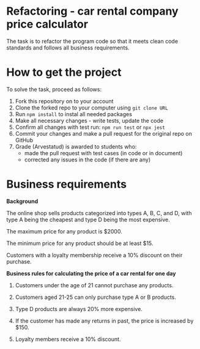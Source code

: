 # Refactoring - car rental company price calculator

The task is to refactor the program code so that it meets clean code standards and follows all business requirements.

# How to get the project

To solve the task, proceed as follows:
1. Fork this repository on to your account
2. Clone the forked repo to your computer using `git clone URL`
3. Run `npm install` to instal all needed packages
4. Make all necessary changes - write tests, update the code
5. Confirm all changes with test run: `npm run test` or `npx jest`
6. Commit your changes and make a pull request for the original repo on GitHub
7. Grade (Arvestatud) is awarded to students who:
   - made the pull request with test cases (in code or in document)
   - corrected any issues in the code (if there are any)

# Business requirements

**Background**

The online shop sells products categorized into types A, B, C, and D, with type A being the cheapest and type D being the most expensive.

The maximum price for any product is $2000.

The minimum price for any product should be at least $15.

Customers with a loyalty membership receive a 10% discount on their purchase.


**Business rules for calculating the price of a car rental for one day**

1. Customers under the age of 21 cannot purchase any products.

2. Customers aged 21-25 can only purchase type A or B products.

3. Type D products are always 20% more expensive.

4. If the customer has made any returns in past, the price is increased by $150.

5. Loyalty members receive a 10% discount.
